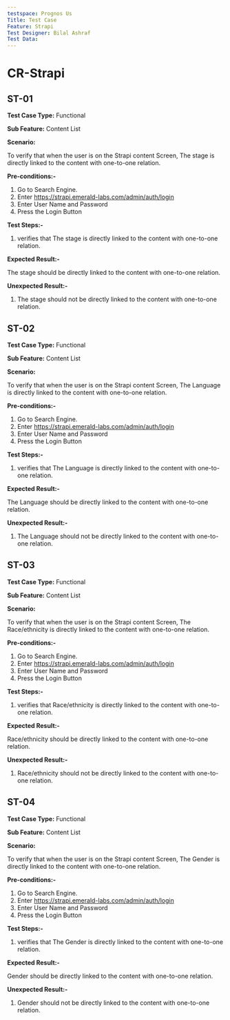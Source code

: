 ```yaml
---
testspace: Prognos Us
Title: Test Case
Feature: Strapi
Test Designer: Bilal Ashraf
Test Data: 
---
```

# CR-Strapi
                                                                                                                          


 ##  ST-01
**Test Case Type:**  Functional 

**Sub Feature:** Content List

**Scenario:**

  To verify that when the user is on the  Strapi content Screen, The stage is directly linked to the content with one-to-one relation. 

**Pre-conditions:-**

1. Go to Search Engine.
2. Enter https://strapi.emerald-labs.com/admin/auth/login
3. Enter User Name and Password
4. Press the Login Button




**Test Steps:-**

1. verifies that The stage is directly linked to the content with one-to-one relation.

   


**Expected Result:-**

The stage should be directly linked to the content with one-to-one relation.
          

**Unexpected Result:-**

1.  The stage should not be directly linked to the content with one-to-one relation.
 
                                                                            


 ##  ST-02
**Test Case Type:**  Functional 

**Sub Feature:** Content List

**Scenario:**

  To verify that when the user is on the  Strapi content Screen, The Language is directly linked to the content with one-to-one relation. 

**Pre-conditions:-**

1. Go to Search Engine.
2. Enter https://strapi.emerald-labs.com/admin/auth/login
3. Enter User Name and Password
4. Press the Login Button



**Test Steps:-**

1. verifies that The Language is directly linked to the content with one-to-one relation.

   


**Expected Result:-**

The Language should be directly linked to the content with one-to-one relation.
          

**Unexpected Result:-**

1.  The Language should not be directly linked to the content with one-to-one relation.




 ##  ST-03
**Test Case Type:**  Functional 

**Sub Feature:** Content List

**Scenario:**

  To verify that when the user is on the  Strapi content Screen, The Race/ethnicity is directly linked to the content with one-to-one relation. 

**Pre-conditions:-**

1. Go to Search Engine.
2. Enter https://strapi.emerald-labs.com/admin/auth/login
3. Enter User Name and Password
4. Press the Login Button



**Test Steps:-**

1. verifies that Race/ethnicity is directly linked to the content with one-to-one relation.

   


**Expected Result:-**

Race/ethnicity should be directly linked to the content with one-to-one relation.
          

**Unexpected Result:-**

1. Race/ethnicity should not be directly linked to the content with one-to-one relation.




 ##  ST-04
**Test Case Type:**  Functional 

**Sub Feature:** Content List

**Scenario:**

  To verify that when the user is on the  Strapi content Screen, The Gender is directly linked to the content with one-to-one relation. 

**Pre-conditions:-**

1. Go to Search Engine.
2. Enter https://strapi.emerald-labs.com/admin/auth/login
3. Enter User Name and Password
4. Press the Login Button



**Test Steps:-**

1. verifies that The Gender is directly linked to the content with one-to-one relation.

   


**Expected Result:-**

Gender should be directly linked to the content with one-to-one relation.
          

**Unexpected Result:-**

1. Gender should not be directly linked to the content with one-to-one relation.


